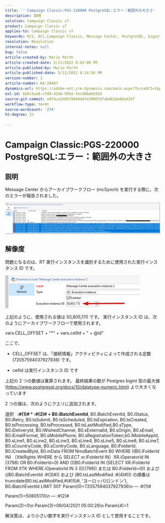```yaml
---
title: '''Campaign Classic:PGS-220000 PostgreSQL:エラー：範囲外の大きさ'
description: 説明
solution: Campaign Classic v7
product: Campaign Classic v7
applies-to: Campaign Classic v7
keywords: KCS, ACC,Campaign Classic, Message Center, PostgreSQL, bigint
resolution: Resolution
internal-notes: null
bug: false
article-created-by: Mario Perth
article-created-date: 5/11/2022 8:03:00 PM
article-published-by: Mario Perth
article-published-date: 5/11/2022 8:14:58 PM
version-number: 1
article-number: KA-19487
dynamics-url: https://adobe-ent.crm.dynamics.com/main.aspx?forceUCI=1&pagetype=entityrecord&etn=knowledgearticle&id=7d927154-65d1-ec11-a7b5-00224809c556
exl-id: bb9c5aa8-cfd9-42dd-995e-fecd8bde5d5d
source-git-commit: e8f4ca2dd578944d4fe399074fab461de88ad247
workflow-type: tm+mt
source-wordcount: '274'
ht-degree: 1%

---
```


# Campaign Classic:PGS-220000 PostgreSQL:エラー：範囲外の大きさ

## 説明


Message Center からアーカイブワークフロー (mcSynch) を実行する際に、次のエラーが報告されました。

![](assets/___9537defc-66d1-ec11-a7b5-00224809c556___.png)




## 解像度


問題となるのは、RT 実行インスタンスを識別するために使用された実行インスタンス ID です。

![](assets/b19e48ed-65d1-ec11-a7b5-00224809c556.png)

上記のように、使用される値は 50,805,170 です。 実行インスタンス ID は、次のようにアーカイブワークフローで使用されます。

vars.CELL_OFFSET + &quot;\*&quot; + vars.cellId + &quot; + @id&quot;

ここで、

- CELL_OFFSET は、「接続情報」アクティビティによって作成される定数 (72057594037927936) です。

- cellId は実行インスタンス ID です

上記の 2 つの数値は乗算されます。 最終結果の数が Postgres bigint 型の最大値 (https://www.postgresql.org/docs/10/datatype-numeric.html) より大きくなっています

2 つの値は、次のようにクエリに追加されます。

選択   <b>:#(1)# \* :#(2)# + B0.iBatchEventId</b>, B0.iBatchEventId, B0.iStatus, B0.iRetry, B0.tsSubmit, B0.tsScheduled, B0.tsExpiration, B0.tsCreated, B0.tsProcessing, B0.tsProcessed, B0.tsLastModified,B0.sType, B0.iDeliveryId, B0.iWishedChannel, B0.sExternalId, B0.sOrigin, B0.sEmail, B0.iEmailFormat, B0.sMobilePhone, B0.sRegistrationToken,b0.iMobileAppId, B0.sLine1, B0.sLine2, B0.sLine3, B0.sLine4, B0.sLine5, B0.sLine6, B0.sLine7, B0.sCountryCode, B0.sContryCode, B0.sLanguage, B0.iFolderId, B0.iCreatedById, B0.mData FROM NmsBatchEvent B0 WHERE ((B0.iFolderId IN) （XtkRights WHERE から SELECT xr.iFolderId IN）XR.iOperatorId IN (3798) OR B0.iFolderId=0) AND (((B0.iFolderId IN (SELECT XR.iFolderId FROM XTK WHERE.iOperatorId IN 3 (I))(798)) または B0.iFolderId=0)) および ((B0.iBatchEventId :#(3)#)) および (B0.tsLastModified :#(4)#))) の順番は truncdate(B0.tsLastModified,#(#)5)#, &#39;ヨーロッパ/ロンドン&#39;), B0.iBatchEventId LIMIT 501&#39; Param(0)=72057594037927936\n — :#(1)#

Param(1)=50805170\n — :#(2)#

Param(2)=0\n Param(3)=09/04/2021 05:00:26\n Param(4)=1

解決策は、より小さい数字を実行インスタンス ID として使用することです。
